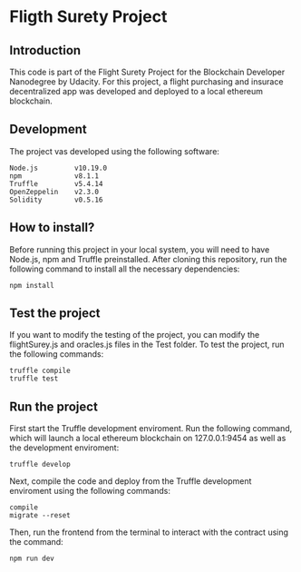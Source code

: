 # Fligth Surety Project
## Introduction
This code is part of the Flight Surety Project for the Blockchain Developer Nanodegree by Udacity. For this project, a flight purchasing and insurace decentralized app was developed and deployed to a local ethereum blockchain.

## Development
The project vas developed using the following software:
```
Node.js         v10.19.0
npm             v8.1.1
Truffle         v5.4.14
OpenZeppelin    v2.3.0
Solidity        v0.5.16
```

## How to install?
Before running this project in your local system, you will need to have Node.js, npm and Truffle preinstalled. After cloning this repository, run the following command to install all the necessary dependencies:
```
npm install
```

## Test the project
If you want to modify the testing of the project, you can modify the flightSurey.js and oracles.js files in the Test folder. To test the project, run the following commands:
```
truffle compile
truffle test
``` 

## Run the project
First start the Truffle development enviroment. Run the following command, which will launch a local ethereum blockchain on 127.0.0.1:9454 as well as the development enviroment:
```
truffle develop
```
Next, compile the code and deploy from the Truffle development enviroment using the following commands:
```
compile
migrate --reset
```
Then, run the frontend from the terminal to interact with the contract using the command:
```
npm run dev
```



